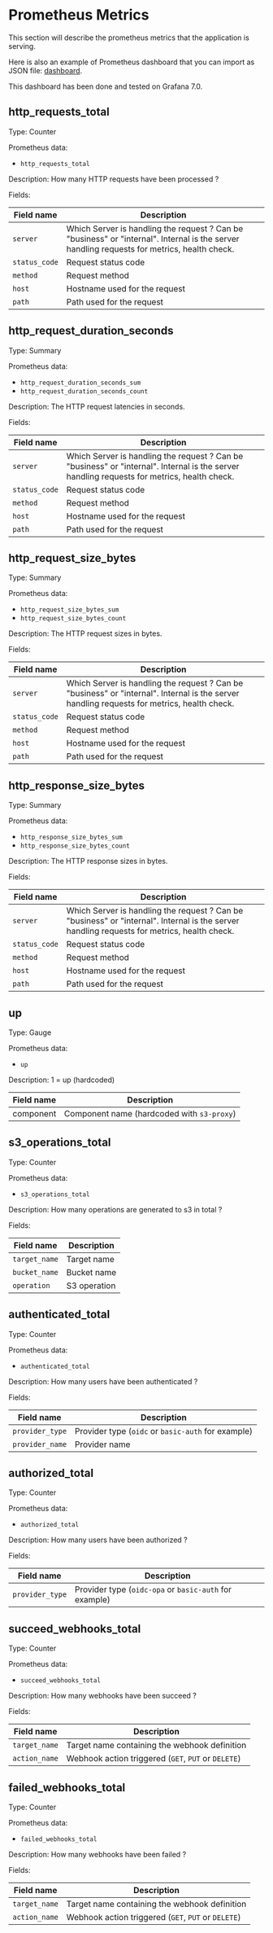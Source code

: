 # Prometheus Metrics

This section will describe the prometheus metrics that the application is serving.

Here is also an example of Prometheus dashboard that you can import as JSON file: [dashboard](./s3-proxy-dashboard.json).

This dashboard has been done and tested on Grafana 7.0.

## http_requests_total

Type: Counter

Prometheus data:

- `http_requests_total`

Description: How many HTTP requests have been processed ?

Fields:

| Field name    | Description                                                                                                                                 |
| ------------- | ------------------------------------------------------------------------------------------------------------------------------------------- |
| `server`      | Which Server is handling the request ? Can be "business" or "internal". Internal is the server handling requests for metrics, health check. |
| `status_code` | Request status code                                                                                                                         |
| `method`      | Request method                                                                                                                              |
| `host`        | Hostname used for the request                                                                                                               |
| `path`        | Path used for the request                                                                                                                   |

## http_request_duration_seconds

Type: Summary

Prometheus data:

- `http_request_duration_seconds_sum`
- `http_request_duration_seconds_count`

Description: The HTTP request latencies in seconds.

Fields:

| Field name    | Description                                                                                                                                 |
| ------------- | ------------------------------------------------------------------------------------------------------------------------------------------- |
| `server`      | Which Server is handling the request ? Can be "business" or "internal". Internal is the server handling requests for metrics, health check. |
| `status_code` | Request status code                                                                                                                         |
| `method`      | Request method                                                                                                                              |
| `host`        | Hostname used for the request                                                                                                               |
| `path`        | Path used for the request                                                                                                                   |

## http_request_size_bytes

Type: Summary

Prometheus data:

- `http_request_size_bytes_sum`
- `http_request_size_bytes_count`

Description: The HTTP request sizes in bytes.

Fields:

| Field name    | Description                                                                                                                                 |
| ------------- | ------------------------------------------------------------------------------------------------------------------------------------------- |
| `server`      | Which Server is handling the request ? Can be "business" or "internal". Internal is the server handling requests for metrics, health check. |
| `status_code` | Request status code                                                                                                                         |
| `method`      | Request method                                                                                                                              |
| `host`        | Hostname used for the request                                                                                                               |
| `path`        | Path used for the request                                                                                                                   |

## http_response_size_bytes

Type: Summary

Prometheus data:

- `http_response_size_bytes_sum`
- `http_response_size_bytes_count`

Description: The HTTP response sizes in bytes.

Fields:

| Field name    | Description                                                                                                                                 |
| ------------- | ------------------------------------------------------------------------------------------------------------------------------------------- |
| `server`      | Which Server is handling the request ? Can be "business" or "internal". Internal is the server handling requests for metrics, health check. |
| `status_code` | Request status code                                                                                                                         |
| `method`      | Request method                                                                                                                              |
| `host`        | Hostname used for the request                                                                                                               |
| `path`        | Path used for the request                                                                                                                   |

## up

Type: Gauge

Prometheus data:

- `up`

Description: 1 = up (hardcoded)

| Field name | Description                                |
| ---------- | ------------------------------------------ |
| component  | Component name (hardcoded with `s3-proxy`) |

## s3_operations_total

Type: Counter

Prometheus data:

- `s3_operations_total`

Description: How many operations are generated to s3 in total ?

Fields:

| Field name    | Description  |
| ------------- | ------------ |
| `target_name` | Target name  |
| `bucket_name` | Bucket name  |
| `operation`   | S3 operation |

## authenticated_total

Type: Counter

Prometheus data:

- `authenticated_total`

Description: How many users have been authenticated ?

Fields:

| Field name      | Description                                        |
| --------------- | -------------------------------------------------- |
| `provider_type` | Provider type (`oidc` or `basic-auth` for example) |
| `provider_name` | Provider name                                      |

## authorized_total

Type: Counter

Prometheus data:

- `authorized_total`

Description: How many users have been authorized ?

Fields:

| Field name      | Description                                            |
| --------------- | ------------------------------------------------------ |
| `provider_type` | Provider type (`oidc-opa` or `basic-auth` for example) |

## succeed_webhooks_total

Type: Counter

Prometheus data:

- `succeed_webhooks_total`

Description: How many webhooks have been succeed ?

Fields:

| Field name    | Description                                         |
| ------------- | --------------------------------------------------- |
| `target_name` | Target name containing the webhook definition       |
| `action_name` | Webhook action triggered (`GET`, `PUT` or `DELETE`) |

## failed_webhooks_total

Type: Counter

Prometheus data:

- `failed_webhooks_total`

Description: How many webhooks have been failed ?

Fields:

| Field name    | Description                                         |
| ------------- | --------------------------------------------------- |
| `target_name` | Target name containing the webhook definition       |
| `action_name` | Webhook action triggered (`GET`, `PUT` or `DELETE`) |

